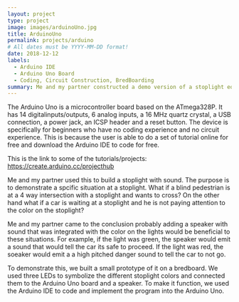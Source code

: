 ```yaml
---
layout: project
type: project
image: images/arduinoUno.jpg
title: ArduinoUno
permalink: projects/arduino
# All dates must be YYYY-MM-DD format!
date: 2018-12-12
labels:
  - Arduino IDE
  - Arduino Uno Board
  - Coding, Circuit Construction, BredBoarding
summary: Me and my partner constructed a demo version of a stoplight equipped with sounds unsing an Arduino Uno board, LEDs, wires, a speaker, and some coding.
---
```


The Arduino Uno is a microcontroller board based on the ATmega328P. It has 14 digitalinputs/outputs, 6 analog inputs, a 16 MHz quartz crystal, a USB connection, a power jack, an ICSP header and a reset button. The device is specifically for beginners who have no coding experience and no circuit experience. This is because the user is able to do a set of tutorial online for free and download the Arduino IDE to code for free.

This is the link to some of the tutorials/projects: https://create.arduino.cc/projecthub

Me and my partner used this to build a stoplight with sound. The purpose is to demonstrate a spcific situation at a stoplight. What if a blind pedestrian is at a 4 way intersection with a stoplight and wants to cross? On the other hand what if a car is waiting at a stoplight and he is not paying attention to the color on the stoplight? 

Me and my partner came to the conclusion probably adding a speaker with sound that was integrated with the color on the lights would be beneficial to these situations. For example, if the light was green, the speaker would emit a sound that would tell the car its safe to proceed. If the light was red, the soeaker would emit a a high pitched danger sound to tell the car to not go. 

To demonstrate this, we built a small prototype of it on a bredboard. We used three LEDs to symbolize the different stoplight colors and connected them to the Arduino Uno board and a speaker. To make it function, we used the Arduino IDE to code and implement the program into the Arduino Uno.



